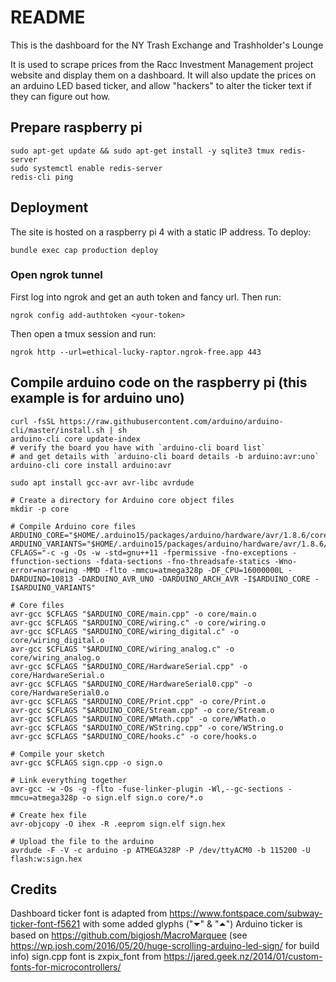 # README

This is the dashboard for the NY Trash Exchange and Trashholder's Lounge

It is used to scrape prices from the Racc Investment Management project website and display them on a dashboard. It will also update the prices on an arduino LED based ticker, and allow "hackers" to alter the ticker text if they can figure out how.

## Prepare raspberry pi

```
sudo apt-get update && sudo apt-get install -y sqlite3 tmux redis-server
sudo systemctl enable redis-server
redis-cli ping
```

## Deployment

The site is hosted on a raspberry pi 4 with a static IP address. To deploy:

```
bundle exec cap production deploy
```

### Open ngrok tunnel

First log into ngrok and get an auth token and fancy url. Then run:

```
ngrok config add-authtoken <your-token>
```

Then open a tmux session and run:

```
ngrok http --url=ethical-lucky-raptor.ngrok-free.app 443
```

## Compile arduino code on the raspberry pi (this example is for arduino uno)

```
curl -fsSL https://raw.githubusercontent.com/arduino/arduino-cli/master/install.sh | sh
arduino-cli core update-index
# verify the board you have with `arduino-cli board list`
# and get details with `arduino-cli board details -b arduino:avr:uno`
arduino-cli core install arduino:avr

sudo apt install gcc-avr avr-libc avrdude

# Create a directory for Arduino core object files
mkdir -p core

# Compile Arduino core files
ARDUINO_CORE="$HOME/.arduino15/packages/arduino/hardware/avr/1.8.6/cores/arduino"
ARDUINO_VARIANTS="$HOME/.arduino15/packages/arduino/hardware/avr/1.8.6/variants/standard"
CFLAGS="-c -g -Os -w -std=gnu++11 -fpermissive -fno-exceptions -ffunction-sections -fdata-sections -fno-threadsafe-statics -Wno-error=narrowing -MMD -flto -mmcu=atmega328p -DF_CPU=16000000L -DARDUINO=10813 -DARDUINO_AVR_UNO -DARDUINO_ARCH_AVR -I$ARDUINO_CORE -I$ARDUINO_VARIANTS"

# Core files
avr-gcc $CFLAGS "$ARDUINO_CORE/main.cpp" -o core/main.o
avr-gcc $CFLAGS "$ARDUINO_CORE/wiring.c" -o core/wiring.o
avr-gcc $CFLAGS "$ARDUINO_CORE/wiring_digital.c" -o core/wiring_digital.o
avr-gcc $CFLAGS "$ARDUINO_CORE/wiring_analog.c" -o core/wiring_analog.o
avr-gcc $CFLAGS "$ARDUINO_CORE/HardwareSerial.cpp" -o core/HardwareSerial.o
avr-gcc $CFLAGS "$ARDUINO_CORE/HardwareSerial0.cpp" -o core/HardwareSerial0.o
avr-gcc $CFLAGS "$ARDUINO_CORE/Print.cpp" -o core/Print.o
avr-gcc $CFLAGS "$ARDUINO_CORE/Stream.cpp" -o core/Stream.o
avr-gcc $CFLAGS "$ARDUINO_CORE/WMath.cpp" -o core/WMath.o
avr-gcc $CFLAGS "$ARDUINO_CORE/WString.cpp" -o core/WString.o
avr-gcc $CFLAGS "$ARDUINO_CORE/hooks.c" -o core/hooks.o

# Compile your sketch
avr-gcc $CFLAGS sign.cpp -o sign.o

# Link everything together
avr-gcc -w -Os -g -flto -fuse-linker-plugin -Wl,--gc-sections -mmcu=atmega328p -o sign.elf sign.o core/*.o

# Create hex file
avr-objcopy -O ihex -R .eeprom sign.elf sign.hex

# Upload the file to the arduino
avrdude -F -V -c arduino -p ATMEGA328P -P /dev/ttyACM0 -b 115200 -U flash:w:sign.hex
```

## Credits

Dashboard ticker font is adapted from https://www.fontspace.com/subway-ticker-font-f5621 with some added glyphs ("⏷" & "⏶")
Arduino ticker is based on https://github.com/bigjosh/MacroMarquee (see https://wp.josh.com/2016/05/20/huge-scrolling-arduino-led-sign/ for build info)
sign.cpp font is zxpix_font from https://jared.geek.nz/2014/01/custom-fonts-for-microcontrollers/
